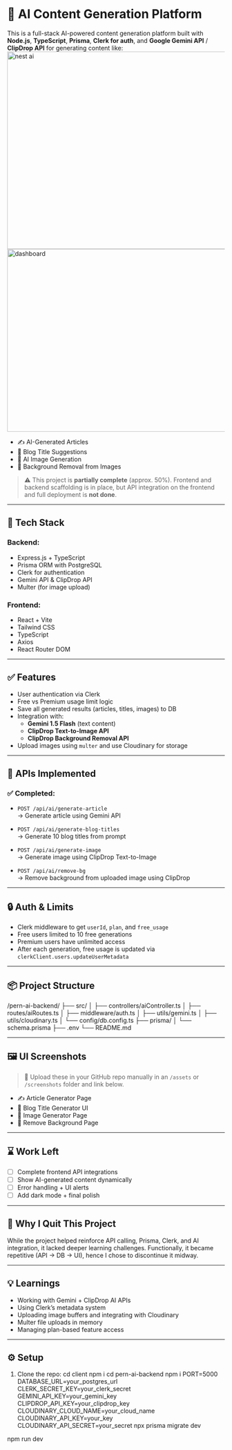 # 🧠 AI Content Generation Platform

This is a full-stack AI-powered content generation platform built with **Node.js**, **TypeScript**, **Prisma**, **Clerk for auth**, and **Google Gemini API** / **ClipDrop API** for generating content like:
<img width="926" height="457" alt="nest ai" src="https://github.com/user-attachments/assets/3f23beb9-7da5-453a-9180-0d51febfe9cb" />
<img width="959" height="423" alt="dashboard" src="https://github.com/user-attachments/assets/b3f7fff5-b578-4ab8-a03f-f08733ba5f3d" />

- ✍️ AI-Generated Articles
- 🧠 Blog Title Suggestions
- 🎨 AI Image Generation
- 🧼 Background Removal from Images

> ⚠️ This project is **partially complete** (approx. 50%). Frontend and backend scaffolding is in place, but API integration on the frontend and full deployment is **not done**.

---

## 📁 Tech Stack

### Backend:
- Express.js + TypeScript
- Prisma ORM with PostgreSQL
- Clerk for authentication
- Gemini API & ClipDrop API
- Multer (for image upload)

### Frontend:
- React + Vite
- Tailwind CSS
- TypeScript
- Axios
- React Router DOM

---

## ✅ Features

- User authentication via Clerk
- Free vs Premium usage limit logic
- Save all generated results (articles, titles, images) to DB
- Integration with:
  - **Gemini 1.5 Flash** (text content)
  - **ClipDrop Text-to-Image API**
  - **ClipDrop Background Removal API**
- Upload images using `multer` and use Cloudinary for storage

---

## 🧪 APIs Implemented

### ✅ Completed:

- `POST /api/ai/generate-article`  
  → Generate article using Gemini API

- `POST /api/ai/generate-blog-titles`  
  → Generate 10 blog titles from prompt

- `POST /api/ai/generate-image`  
  → Generate image using ClipDrop Text-to-Image

- `POST /api/ai/remove-bg`  
  → Remove background from uploaded image using ClipDrop

---

## 🔒 Auth & Limits

- Clerk middleware to get `userId`, `plan`, and `free_usage`
- Free users limited to 10 free generations
- Premium users have unlimited access
- After each generation, free usage is updated via `clerkClient.users.updateUserMetadata`

---

## 📦 Project Structure

/pern-ai-backend/
├── src/
│ ├── controllers/aiController.ts
│ ├── routes/aiRoutes.ts
│ ├── middleware/auth.ts
│ ├── utils/gemini.ts
│ ├── utils/cloudinary.ts
│ └── config/db.config.ts
├── prisma/
│ └── schema.prisma
├── .env
└── README.md



---

## 🖼️ UI Screenshots

> 📸 Upload these in your GitHub repo manually in an `/assets` or `/screenshots` folder and link below.

- ✍️ Article Generator Page
- 🧠 Blog Title Generator UI
- 🎨 Image Generator Page
- 🧼 Remove Background Page

---

## ⌛ Work Left

- [ ] Complete frontend API integrations
- [ ] Show AI-generated content dynamically
- [ ] Error handling + UI alerts
- [ ] Add dark mode + final polish

---

## 🚫 Why I Quit This Project

While the project helped reinforce API calling, Prisma, Clerk, and AI integration, it lacked deeper learning challenges. Functionally, it became repetitive (API → DB → UI), hence I chose to discontinue it midway.

---

## 💡 Learnings

- Working with Gemini + ClipDrop AI APIs
- Using Clerk’s metadata system
- Uploading image buffers and integrating with Cloudinary
- Multer file uploads in memory
- Managing plan-based feature access

---

## ⚙️ Setup

1. Clone the repo:
cd client 
npm i 
cd pern-ai-backend
npm i 
PORT=5000
DATABASE_URL=your_postgres_url
CLERK_SECRET_KEY=your_clerk_secret
GEMINI_API_KEY=your_gemini_key
CLIPDROP_API_KEY=your_clipdrop_key
CLOUDINARY_CLOUD_NAME=your_cloud_name
CLOUDINARY_API_KEY=your_key
CLOUDINARY_API_SECRET=your_secret
npx prisma migrate dev

npm run dev

